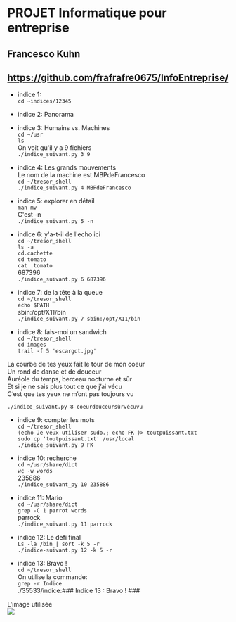 # PROJET Informatique pour entreprise  
## Francesco Kuhn

## https://github.com/frafrafre0675/InfoEntreprise/  



- indice 1:  
```cd ~indices/12345```  

- indice 2: Panorama  

- indice 3:  Humains vs. Machines  
```cd ~/usr```  
```ls```  
On voit qu'il y a 9 fichiers  
```./indice_suivant.py 3 9```   
  
- indice 4:  Les grands mouvements  
Le nom de la machine est MBPdeFrancesco  
```cd ~/tresor_shell```  
```./indice_suivant.py 4 MBPdeFrancesco```  
  
- indice 5:  explorer en détail  
```man mv```  
C'est -n  
```./indice_suivant.py 5 -n```  
  
- indice 6:  y'a-t-il de l'echo ici  
```cd ~/tresor_shell```  
```ls -a```  
```cd.cachette```  
```cd tomato```  
```cat .tomato```  
687396  
```./indice_suivant.py 6 687396```  

- indice 7:  de la tête à la queue  
```cd ~/tresor_shell```  
```echo $PATH```  
sbin:/opt/X11/bin  
```./indice_suivant.py 7 sbin:/opt/X11/bin```  
  
- indice 8:  fais-moi un sandwich  
```cd ~/tresor_shell```  
```cd images```  
```trail -f 5 'escargot.jpg'```  

La courbe de tes yeux fait le tour de mon coeur  
Un rond de danse et de douceur  
Auréole du temps, berceau nocturne et sûr  
Et si je ne sais plus tout ce que j’ai vécu  
C’est que tes yeux ne m’ont pas toujours vu  

```./indice_suivant.py 8 coeurdouceursûrvécuvu```  

- indice 9:  compter les mots  
```cd ~/tresor_shell```  
```(echo Je veux utiliser sudo.; echo FK )> toutpuissant.txt```  
```sudo cp 'toutpuissant.txt' /usr/local```  
```./indice_suivant.py 9 FK```  

  
- indice 10:  recherche  
```cd ~/usr/share/dict```  
```wc -w words```  
235886  
```./indice_suivant_py 10 235886```  


  
- indice 11:  Mario  
```cd ~/usr/share/dict```  
```grep -C 1 parrot words```  
parrock  
```./indice_suivant.py 11 parrock```  

- indice 12:  Le defi final  
```Ls -la /bin | sort -k 5 -r```  
```./indice-suivant.py 12 -k 5 -r```  

- indice 13:  Bravo !  
```cd ~/tresor_shell```  
On utilise la commande:  
```grep -r Indice```  
./35533/indice:### Indice 13 : Bravo ! ###  

L'image utilisée  
![](escargot.jpg)
